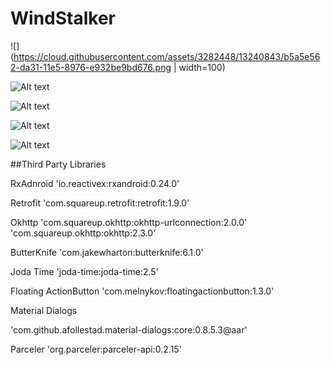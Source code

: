 # WindStalker


![](https://cloud.githubusercontent.com/assets/3282448/13240843/b5a5e562-da31-11e5-8976-e932be9bd676.png | width=100)

![Alt text](https://cloud.githubusercontent.com/assets/3282448/13240916/60991b9c-da32-11e5-95c8-7fabd439557e.png)

![Alt text](https://cloud.githubusercontent.com/assets/3282448/13240960/aa36b9da-da32-11e5-98b3-3907b5dcee29.png)

![Alt text](https://cloud.githubusercontent.com/assets/3282448/13240959/aa3650a8-da32-11e5-86ab-15e293435665.png)

![Alt text](https://cloud.githubusercontent.com/assets/3282448/13240958/aa337d7e-da32-11e5-8c77-ce67adec2374.png)

##Third Party Libraries

RxAdnroid
'io.reactivex:rxandroid:0.24.0'

Retrofit
'com.squareup.retrofit:retrofit:1.9.0'

Okhttp
'com.squareup.okhttp:okhttp-urlconnection:2.0.0'
'com.squareup.okhttp:okhttp:2.3.0'

ButterKnife
'com.jakewharton:butterknife:6.1.0'

Joda Time
'joda-time:joda-time:2.5'

Floating ActionButton
'com.melnykov:floatingactionbutton:1.3.0'

Material Dialogs

'com.github.afollestad.material-dialogs:core:0.8.5.3@aar'

Parceler
'org.parceler:parceler-api:0.2.15'

